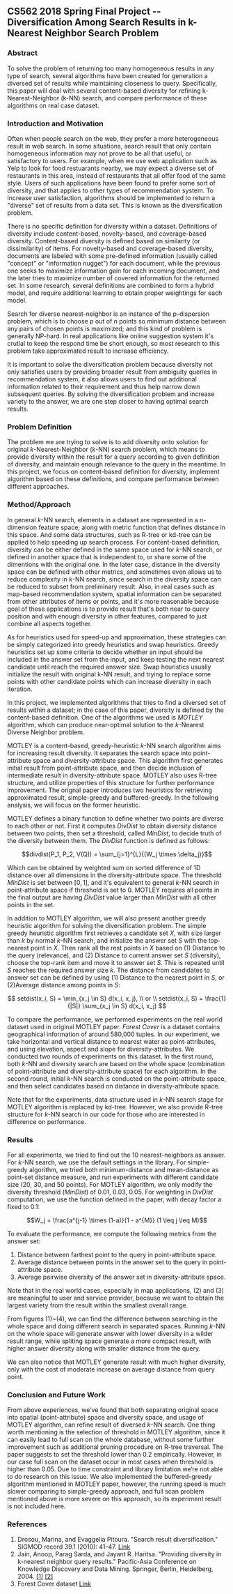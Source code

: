 ## CS562 2018 Spring Final Project -- Diversification Among Search Results in k-Nearest Neighbor Search Problem

### Abstract

To solve the problem of returning too many homogeneous results in any type of search, several algorithms have been created for generation a diversed set of results while maintaining closeness to query. Specifically, this paper will deal with several content-based diversity for refining k-Nearest-Neighbor (k-NN) search, and compare performance of these algorithms on real case dataset.

### Introduction and Motivation

Often when people search on the web, they prefer a more heterogeneous result in web search. In some situations, search result that only contain homogeneous information may not prove to be all that useful, or satisfactory to users. For example, when we use web application such as Yelp to look for food restuarants nearby, we may expect a diverse set of restaurants in this area, instead of restaurants that all offer food of the same style. Users of such applications have been found to prefer some sort of diversity, and that applies to other types of recommendation system. To increase user satisfaction, algorithms should be implemented to return a "diverse" set of results from a data set. This is known as the diversification problem.

There is no specific definition for diversity within a dataset. Definitions of diversity include content-based, novelty-based, and coverage-based diversity. Content-based diversity is defined based on similarity (or dissimilarity) of items. For novelty-based and coverage-based diversity, documents are labeled with some pre-defined information (usually called "concept" or "information nugget") for each document, while the previous one seeks to maximize information gain for each incoming document, and the later tries to maximize number of covered information for the returned set. In some research, several definitions are combined to form a hybrid model, and require additional learning to obtain proper weightings for each model.

Search for diverse nearest-neighbor is an instance of the p-dispersion problem, which is to choose $p$ out of $n$ points so minimum distance between any pairs of chosen points is maximized; and this kind of problem is generally NP-hard. In real applications like online suggestion system it's crutial to keep the respond time be short enough, so most  research to this problem take approximated result to increase efficiency.

It is important to solve the diversification problem because diversity not only satisfies users by providing broader result from ambiguity queries in recommendation system, it also allows users to find out additional information related to their requirement and thus help narrow down subsequent queries. By solving the diversification problem and increase variety to the answer, we are one step closer to having optimal search results.

### Problem Definition

The problem we are trying to solve is to add diversity onto solution for original $k$-Nearest-Neighbor ($k$-NN) search problem, which means to provide diversity within the result for a query according to given definition of diversity, and maintain enough relevance to the query in the meantime. In this project, we focus on content-based definition for diversity, implement algorithm based on these definitions, and compare performance between different approaches.

### Method/Approach

In general $k$-NN search, elements in a dataset are represented in a n-dimension feature space, along with metric function that defines distance in this space. And some data structures, such as R-tree or kd-tree can be applied to help speeding up search process. For content-based definition, diversity can be either defined in the same space used for $k$-NN search, or defined in another space that is independent to, or share some of the dimentions with the original one. In the later case, distance in the diversity space can be defined with other metrics, and sometimes even allows us to reduce complexity in $k$-NN search, since search in the diversity space can be reduced to subset from preliminary result. Also, in real cases such as map-based recommendation system, spatial information can be separated from other attributes of items or points, and it's more reasonable because goal of these applications is to provide result that's both near to query position and with enough diversity in other features, compared to just combine all aspects together.

As for heuristics used for speed-up and approximation, these strategies can be simply categorized into greedy heuristics and swap heuristics. Greedy heuristics set up some criteria to decide whether an input should be included in the answer set from the input, and keep testing the next nearest candidate until reach the required answer size. Swap heuristics usually initialize the result with original k-NN result, and trying to replace some points with other candidate points which can increase diversity in each iteration.

In this project, we implemented algorithms that tries to find a diversed set of results within a dataset; in the case of this paper, diversity is defined by the content-based definition. One of the algorithms we used is *MOTLEY* algorithm, which can produce near-optimal solution to the $k$-Nearest Diverse Neighbor problem.

MOTLEY is a content-based, greedy-heuristic $k$-NN search algorithm aims for increasing result diversity. It separates the search space into point-attribute space and diversity-attribute space. This algorithm first generates initial result from point-attribute space, and then decide inclusion of intermediate result in diversity-attribute space. MOTLEY also uses R-tree structure, and utilize properties of this structure for further performance improvement. The orignal paper introduces two heuristics for retrieving approximated result, simple-greedy and buffered-greedy. In the following analysis, we will focus on the former heuristic.

MOTLEY defines a binary function to define whether two points are diverse to each other or not. First it computes $DivDist$ to obtain diversity distance between two points, then set a threshold, called $MinDist$, to decide truth of the diversity between them. The $DivDist$ function is defined as follows:

$$divdist(P_1, P_2, V(Q)) = \sum_{j=1}^{L}{(W_j \times \delta_j)}$$

Which can be obtained by weighted sum on sorted difference of 1D distance over all dimensions in the diversity-attribute space. The threshold $MinDist$ is set between $[0, 1]$, and it's equivalent to general $k$-NN search in point-attribute space if threshold is set to 0. MOTLEY requires all points in the final output are having $DivDist$ value larger than $MinDist$ with all other points in the set.

In addition to MOTLEY algorithm, we will also present another greedy heuristic algorithm for solving the diversification problem. The simple greedy heuristic algorithm first retrieves a candidate set $X$, with size larger than $k$ by normal $k$-NN search, and initialize the answer set $S$ with the top-nearest point in $X$. Then rank all the rest points in $X$ based on (1) Distance to the query (relevance), and (2) Distance to current answer set $S$ (diversity), choose the top-rank item and move it to answer set $S$. This is repeated until $S$ reaches the required answer size $k$. The distance from candidates to answer set can be defined by using (1) Distance to the nearest point in $S$, or (2)Average distance among points in $S$:

$$
setdist(x_i, S) = \min_{x_j \in S} d(x_i, x_j), \\
or \\
setdist(x_i, S) = \frac{1}{|S|} \sum_{x_j \in S} d(x_i, x_j)
$$

To compare the performance, we performed experiments on the real world dataset used in original MOTLEY paper. *Forest Cover* is a dataset contains geographical information of around 580,000 tuples. In our experiment, we take horizontal
and vertical distance to nearest water as point-attributes, and using elevation, aspect and slope for diversity-attributes. We conducted two rounds of experiments on this dataset. In the first round, both $k$-NN and diversity search are based on the whole space (combination of point-attribute and diversity-attribute space) for each algorithm. In the second round, initial $k$-NN search is conducted on the point-attribute space, and then select candidates based on distance in diversity-attribute space.

Note that for the experiments, data structure used in $k$-NN search stage for MOTLEY algorithm is replaced by kd-tree. However, we also provide R-tree structure for $k$-NN search in our code for those who are interested in difference on
performance.

### Results

For all experiments, we tried to find out the 10 nearest-neighbors as answer. For $k$-NN search, we use the default settings in the library. For simple-greedy algorithm, we tried both minimum-distance and mean-distance as point-set distance measure, and run experiments with different candidate size (20, 30, and 50 points). For MOTLEY algorithm, we only modify the diversity threshold ($MinDist$) of 0.01, 0.03, 0.05. For weighting in $DivDist$ computation, we use the function defined in the paper, with decay factor a fixed to 0.1:

$$W_j = \frac{a^{j-1} \times (1-a)}{1 - a^{M}} (1 \leq j \leq M)$$

To evaluate the performance, we compute the following metrics from the answer set:

1. Distance between farthest point to the query in point-attribute space.
2. Average distance between points in the answer set to the query in point-attribute space.
3. Average pairwise diversity of the answer set in diversity-attribute space.

Note that in the real world cases, especially in map applications, (2) and (3) are meaningful to user and service provider, because we want to obtain the largest variety from the result within the smallest overall range.

From figures (1)~(4), we can find the difference between searching in the whole space and doing different search in separated spaces. Running $k$-NN on the whole space will generate answer with lower diversity in a wilder result range, while spliting space generate a more compact result, with higher answer diversity along with smaller distance from the query.

We can also notice that MOTLEY generate result with much higher diversity, only
with the cost of moderate increase on average distance from query point.

### Conclusion and Future Work

From above experiences, we’ve found that both separating original space into spatial (point-attribute) space and diversity space, and usage of MOTLEY algorithm, can refine result of diversed $k$-NN search. One thing worth mentioning is the selection of threshold in MOTLEY algorithm, since it can easily lead to full scan on the whole database, without some further improvement such as additional pruning procedure on R-tree traversal. The paper suggests to set the threshold lower than 0.2 empirically. However, in our case full scan on the dataset occur in most cases when threshold is higher than 0.05. Due to time constraint and library limitation we’re not able to do research on this issue. We also implemented the buffered-greedy algorithm mentioned in MOTLEY paper, however, the running speed is much slower comparing to simple-greedy approach, and full scan problem mentioned above is more severe on this approach, so its experiment result is not included here.

### References

1. Drosou, Marina, and Evaggelia Pitoura. "Search result diversification." SIGMOD record 39.1 (2010): 41-47. [Link](http://www.cs.uoi.gr/~pitoura/distribution/sr10.pdf)
2. Jain, Anoop, Parag Sarda, and Jayant R. Haritsa. "Providing diversity in k-nearest neighbor query results." Pacific-Asia Conference on Knowledge Discovery and Data Mining. Springer, Berlin, Heidelberg, 2004. [[1]](http://dsl.cds.iisc.ac.in/pub/motley.pdf) [[2]](https://arxiv.org/pdf/cs/0310028.pdf)
3. Forest Cover dataset [Link](https://archive.ics.uci.edu/ml/datasets/covertype)

